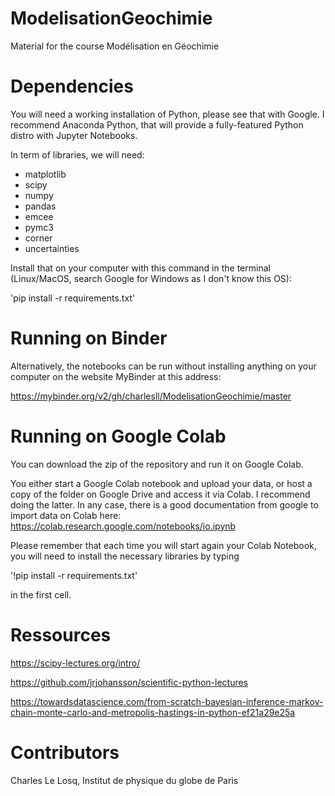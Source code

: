 # ModelisationGeochimie

Material for the course Modélisation en Géochimie

# Dependencies

You will need a working installation of Python, please see that with Google. I recommend Anaconda Python, that will provide a fully-featured Python distro with Jupyter Notebooks.

In term of libraries, we will need:
- matplotlib
- scipy
- numpy
- pandas
- emcee
- pymc3
- corner
- uncertainties

Install that on your computer with this command in the terminal (Linux/MacOS, search Google for Windows as I don't know this OS):

'pip install -r requirements.txt'

# Running on Binder

Alternatively, the notebooks can be run without installing anything on your computer on the website MyBinder at this address:

https://mybinder.org/v2/gh/charlesll/ModelisationGeochimie/master

# Running on Google Colab

You can download the zip of the repository and run it on Google Colab.

You either start a Google Colab notebook and upload your data, or host a copy of the folder on Google Drive and access it via Colab. I recommend doing the latter. In any case, there is a good documentation from google to import data on Colab here: https://colab.research.google.com/notebooks/io.ipynb

Please remember that each time you will start again your Colab Notebook, you will need to install the necessary libraries by typing

'!pip install -r requirements.txt' 

in the first cell.

# Ressources

https://scipy-lectures.org/intro/

https://github.com/jrjohansson/scientific-python-lectures

https://towardsdatascience.com/from-scratch-bayesian-inference-markov-chain-monte-carlo-and-metropolis-hastings-in-python-ef21a29e25a

# Contributors

Charles Le Losq, Institut de physique du globe de Paris
